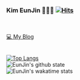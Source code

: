 <!-- ![](./eunjin0212_readme.png) -->

### Kim EunJin 👩‍💻👩 [![Hits](https://hits.seeyoufarm.com/api/count/incr/badge.svg?url=https%3A%2F%2Fgithub.com%2Fgjbae1212%2Fhit-counter&count_bg=%233B3862&title_bg=%23D93A7C&icon=visualstudiocode.svg&icon_color=%23FFFFFF&title=Visit&edge_flat=false)](https://hits.seeyoufarm.com)
<br/><br/>
[💻 My Blog](https://eunjin0212.github.io/)<br/><br/><br/>
[![Top Langs](https://github-readme-stats-nine-gilt.vercel.app/api/top-langs/?username=eunjin0212&layout=compact&theme=radical)](https://github.com/anuraghazra/github-readme-stats)<br/>
![EunJin's github state](https://github-readme-stats-nine-gilt.vercel.app/api?username=eunjin0212&show_icons=true&theme=radical)<br/>
![EunJin's wakatime stats](https://github-readme-stats-nine-gilt.vercel.app/api/wakatime?username=eunjin0212&layout=compact)<br/>
